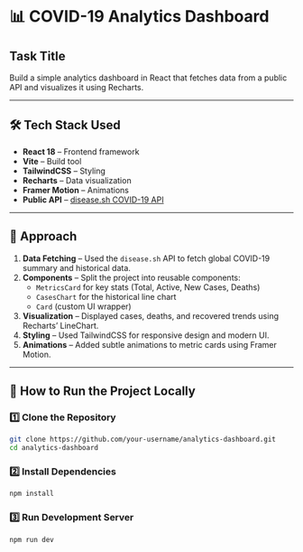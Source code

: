 # 📊 COVID-19 Analytics Dashboard

## Task Title
Build a simple analytics dashboard in React that fetches data from a public API and visualizes it using Recharts.

---

## 🛠 Tech Stack Used
- **React 18** – Frontend framework
- **Vite** – Build tool
- **TailwindCSS** – Styling
- **Recharts** – Data visualization
- **Framer Motion** – Animations
- **Public API** – [disease.sh COVID-19 API](https://disease.sh/)

---

## 📌 Approach
1. **Data Fetching** – Used the `disease.sh` API to fetch global COVID-19 summary and historical data.
2. **Components** – Split the project into reusable components:
   - `MetricsCard` for key stats (Total, Active, New Cases, Deaths)
   - `CasesChart` for the historical line chart
   - `Card` (custom UI wrapper)
3. **Visualization** – Displayed cases, deaths, and recovered trends using Recharts’ LineChart.
4. **Styling** – Used TailwindCSS for responsive design and modern UI.
5. **Animations** – Added subtle animations to metric cards using Framer Motion.

---

## 🚀 How to Run the Project Locally

### 1️⃣ Clone the Repository
```bash
git clone https://github.com/your-username/analytics-dashboard.git
cd analytics-dashboard
```

### 2️⃣ Install Dependencies
```bash
npm install
```

### 3️⃣ Run Development Server
```bash
npm run dev
```
